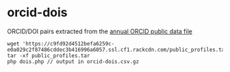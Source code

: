 orcid-dois
==========

ORCID/DOI pairs extracted from the [annual ORCID public data file](http://orcid.org/content/orcid-public-data-file)

    wget 'https://c9fd92d4512befa6259c-e0a029c2f87486cddec3b416996a6057.ssl.cf1.rackcdn.com/public_profiles.tar'
    tar -xf public_profiles.tar
    php dois.php // output in orcid-dois.csv.gz





